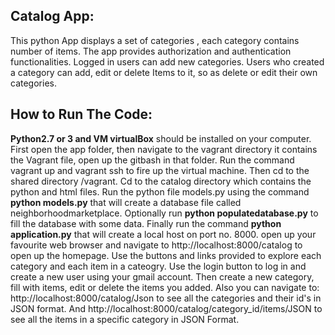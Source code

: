 
## Catalog App:
This python App displays a set of categories , each category contains number of items. The app provides authorization and authentication functionalities. Logged in users can add new 
categories. Users who created a category can add, edit or delete Items to it, so as delete or edit their own categories.

## How to Run The Code:

**Python2.7 or 3 and VM virtualBox** should be installed on your computer. First open the app folder, then navigate to the vagrant directory it contains the Vagrant file, open up the 
gitbash in that folder. Run the command vagrant up and vagrant ssh to fire up the virtual machine. Then cd to the shared directory /vagrant. Cd to the catalog directory which contains 
the python and html files. Run the python file models.py using the command **python models.py** that will create a database file called neighborhoodmarketplace. Optionally run
 **python populatedatabase.py** to fill the database with some data. Finally run the command **python application.py** that will create a local host on port no. 8000. open up your 
favourite web browser and navigate to   http://localhost:8000/catalog to open up the homepage. Use the buttons and links provided to explore each category and each item in a cateogry. 
Use the login button to log in and create a new user using your gmail account. Then create a new category, fill with items, edit or delete the items you added. Also you can navigate to: 
http://localhost:8000/catalog/Json to see all the categories and their id's in JSON format. And http://localhost:8000/catalog/category_id/items/JSON to see all the items in a specific 
category in JSON Format. 





